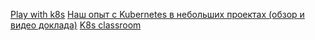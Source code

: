 [Play with k8s](https://labs.play-with-k8s.com/)
[Наш опыт с Kubernetes в небольших проектах (обзор и видео доклада)](https://habr.com/ru/companies/flant/articles/331188/)
[K8s classroom](https://training.play-with-kubernetes.com/kubernetes-workshop/)